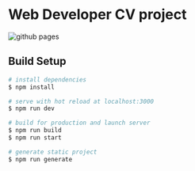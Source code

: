 # Web Developer CV project

![github pages](https://github.com/haosx86/haosx86.github.io/workflows/github%20pages/badge.svg?branch=source)

## Build Setup

```bash
# install dependencies
$ npm install

# serve with hot reload at localhost:3000
$ npm run dev

# build for production and launch server
$ npm run build
$ npm run start

# generate static project
$ npm run generate
```
